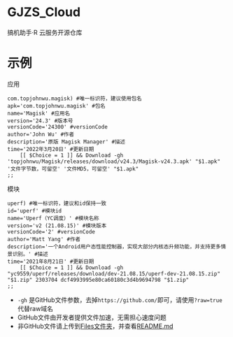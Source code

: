 # GJZS_Cloud
搞机助手·R 云服务开源仓库  

# 示例
应用
```shell
com.topjohnwu.magisk) #唯一标识符，建议使用包名
apk='com.topjohnwu.magisk' #包名
name='Magisk' #应用名
version='24.3' #版本号
versionCode='24300' #versionCode
author='John Wu' #作者
description='原版 Magisk Manager' #描述
time='2022年3月20日' #更新日期
    [[ $Choice = 1 ]] && Download -gh 'topjohnwu/Magisk/releases/download/v24.3/Magisk-v24.3.apk' "$1.apk" '文件字节数，可留空' '文件MD5，可留空' "$1.apk"
;;
```
模块
```shell
uperf) #唯一标识符，建议和id保持一致
id='uperf' #模块id
name='Uperf（YC调度）' #模块名称
version='v2 (21.08.15)' #模块版本
versionCode='2' #versionCode
author='Matt Yang' #作者
description='一个Android用户态性能控制器，实现大部分内核态升频功能，并支持更多情景识别。' #描述
time='2021年8月21日' #更新日期
    [[ $Choice = 1 ]] && Download -gh "yc9559/uperf/releases/download/dev-21.08.15/uperf-dev-21.08.15.zip" "$1.zip" 2303704 dcf4993995e80ca60180c3d4b9694798 "$1.zip"
;;
```

- `-gh` 是GitHub文件参数，去掉`https://github.com/`即可，请使用`?raw=true`代替raw域名
- GitHub文件由开发者提供文件加速，无需担心速度问题
- 非GitHub文件请上传到[Files文件夹](Files)，并查看[README.md](Files/README.md)
